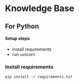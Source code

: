 # Knowledge Base

## For Python

#### Setup steps

- install requirements
- run uvicorn

### Install requirements

```
pip install -r requirements.txt
```
